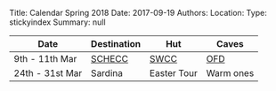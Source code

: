 Title: Calendar Spring 2018
Date: 2017-09-19
Authors:
Location:
Type: stickyindex
Summary: null

|Date              | Destination                          | Hut                                                                                  | Caves  |
| ---              |  ---                                 | ---                                                                                  |  ---  |
| 9th - 11th Mar | [SCHECC](https://www.facebook.com/events/1486653641426017/) | [SWCC](http://www.swcc.org.uk/cottage/cottage.php) | [OFD](https://union.ic.ac.uk/rcc/caving/caves/?search=ddu) |
| 24th - 31st Mar | Sardina | Easter Tour | Warm ones |
